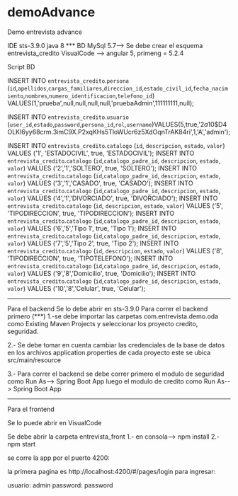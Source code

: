 # demoAdvance
Demo entrevista advance

IDE sts-3.9.0 java 8
*** BD MySql 5.7--> Se debe crear el esquema entrevista_credito
VisualCode --> angular 5, primeng = 5.2.4

Script BD

INSERT INTO `entrevista_credito`.`persona`
(`id`,`apellidos`,`cargas_familiares`,`direccion_id`,`estado_civil_id`,`fecha_nacimiento`,`nombres`,`numero_identificacion`,`telefono_id`)
VALUES(1,'prueba',null,null,null,null,'pruebaAdmin',111111111,null);

INSERT INTO `entrevista_credito`.`usuario`
(`user_id`,`estado`,`password`,`persona_id`,`rol`,`username`)VALUES(5,true,'$2a$10$D4OLKI6yy68crm.3imC9X.P2xqKHs5TloWUcr6z5XdOqnTrAK84ri',1,'A','admin');

INSERT INTO `entrevista_credito`.`catalogo` (`id`, `descripcion`, `estado`, `valor`) VALUES ('1', 'ESTADOCIVIL', true, 'ESTADOCIVIL');
INSERT INTO `entrevista_credito`.`catalogo` (`id`,`catalogo_padre_id`, `descripcion`, `estado`, `valor`) VALUES ('2','1','SOLTERO', true, 'SOLTERO');
INSERT INTO `entrevista_credito`.`catalogo` (`id`,`catalogo_padre_id`, `descripcion`, `estado`, `valor`) VALUES ('3','1','CASADO', true, 'CASADO');
INSERT INTO `entrevista_credito`.`catalogo` (`id`,`catalogo_padre_id`, `descripcion`, `estado`, `valor`) VALUES ('4','1','DIVORCIADO', true, 'DIVORCIADO');
INSERT INTO `entrevista_credito`.`catalogo` (`id`, `descripcion`, `estado`, `valor`) VALUES ('5', 'TIPODIRECCION', true, 'TIPODIRECCION');
INSERT INTO `entrevista_credito`.`catalogo` (`id`,`catalogo_padre_id`, `descripcion`, `estado`, `valor`) VALUES ('6','5','Tipo 1', true, 'Tipo 1');
INSERT INTO `entrevista_credito`.`catalogo` (`id`,`catalogo_padre_id`, `descripcion`, `estado`, `valor`) VALUES ('7','5','Tipo 2', true, 'Tipo 2');
INSERT INTO `entrevista_credito`.`catalogo` (`id`, `descripcion`, `estado`, `valor`) VALUES ('8', 'TIPODIRECCION', true, 'TIPOTELEFONO');
INSERT INTO `entrevista_credito`.`catalogo` (`id`,`catalogo_padre_id`, `descripcion`, `estado`, `valor`) VALUES ('9','8','Domicilio', true, 'Domicilio');
INSERT INTO `entrevista_credito`.`catalogo` (`id`,`catalogo_padre_id`, `descripcion`, `estado`, `valor`) VALUES ('10','8','Celular', true, 'Celular');

---------------------------
Para el backend 
Se lo debe abrir en sts-3.9.0
Para correr el backend primero (***)
1.-se debe importar las carpetas com.entrevista.demo.oda como Existing Maven Projects
y seleccionar los proyecto credito, seguridad.

2.- Se debe tomar en cuenta cambiar las credenciales de la base de datos en los archivos 
application.properties de cada proyecto este se ubica src/main/resource

3.- Para correr el backend se debe correr primero el modulo de seguridad como Run As--> Spring Boot App
luego el modulo de credito como Run As--> Spring Boot App

----------------------------
Para el frontend

Se lo puede abrir en VisualCode

Se debe abrir la carpeta entrevista_front
1.- en consola--> npm install
2.- npm start

se corre la app por el puerto 4200:

la primera pagina es http://localhost:4200/#/pages/login
para ingresar:

usuario: admin
password: password










